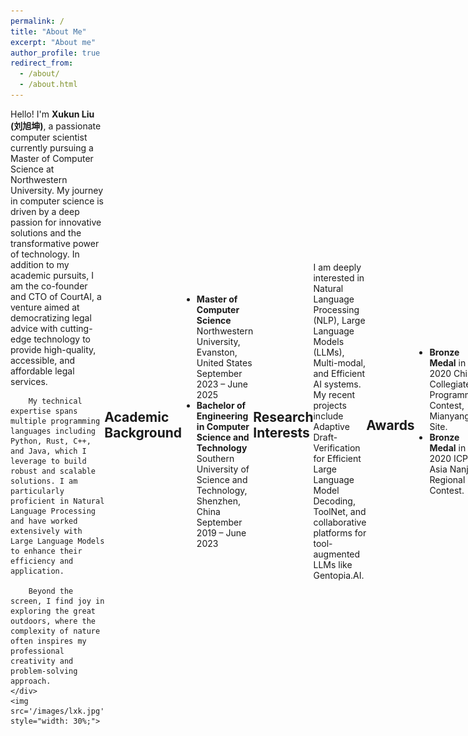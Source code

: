 ```yaml
---
permalink: /
title: "About Me"
excerpt: "About me"
author_profile: true
redirect_from: 
  - /about/
  - /about.html
---
```


<div style="display: flex; align-items: center; justify-content: space-between;">
    <div style="width: 70%;">
        Hello! I'm <strong>Xukun Liu (刘旭坤)</strong>, a passionate computer scientist currently pursuing a Master of Computer Science at Northwestern University. My journey in computer science is driven by a deep passion for innovative solutions and the transformative power of technology. In addition to my academic pursuits, I am the co-founder and CTO of CourtAI, a venture aimed at democratizing legal advice with cutting-edge technology to provide high-quality, accessible, and affordable legal services. 

        My technical expertise spans multiple programming languages including Python, Rust, C++, and Java, which I leverage to build robust and scalable solutions. I am particularly proficient in Natural Language Processing and have worked extensively with Large Language Models to enhance their efficiency and application. 

        Beyond the screen, I find joy in exploring the great outdoors, where the complexity of nature often inspires my professional creativity and problem-solving approach.
    </div>
    <img src='/images/lxk.jpg' style="width: 30%;">
</div>



## Academic Background
- **Master of Computer Science**  
  Northwestern University, Evanston, United States  
  September 2023 – June 2025
- **Bachelor of Engineering in Computer Science and Technology**  
  Southern University of Science and Technology, Shenzhen, China  
  September 2019 – June 2023

## Research Interests
I am deeply interested in Natural Language Processing (NLP), Large Language Models (LLMs), Multi-modal, and Efficient AI systems. My recent projects include Adaptive Draft-Verification for Efficient Large Language Model Decoding, ToolNet, and collaborative platforms for tool-augmented LLMs like Gentopia.AI.

## Awards
- **Bronze Medal** in 2020 China Collegiate Programming Contest, Mianyang Site.
- **Bronze Medal** in the 2020 ICPC Asia Nanjing Regional Contest.

## News and Updates
- **June 2023**: Started my Master's program at Northwestern University.
- **June 2022 - July 2022**: Interned as a Software Development Engineer at Huawei Technology, where I worked on designing neural networks for beam information recovery.
- **February 2024**: Became the group leader for a project aiming to enhance the efficiency and speed of LLM decoding.
- **October 2023**: Initiated ToolNet, a framework enhancing LLM capabilities to use external tools effectively.
- **May 2023**: Participated in the development of EvoXBench, an open-source library for Neural Architecture Search.

Feel free to connect with me through my GitHub: [liuxukun2000](https://github.com/liuxukun2000)
